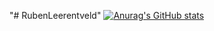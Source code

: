 "# RubenLeerentveld" 
[![Anurag's GitHub stats](https://github-readme-stats.vercel.app/api?username=RubenLeerentveld)](https://github.com/anuraghazra/github-readme-stats)
